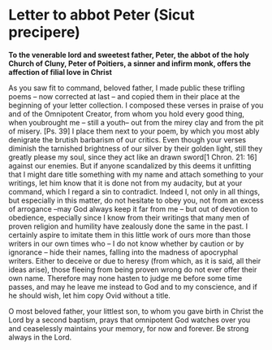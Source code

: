 # Letter to abbot Peter \(Sicut precipere\)

**To the venerable lord and sweetest father, Peter, the abbot of the holy Church of Cluny, Peter of Poitiers, a sinner and infirm monk, offers the affection of filial love in Christ**

As you saw fit to command, beloved father, I made public these trifling poems – now corrected at last – and copied them in their place at the beginning of your letter collection. I composed these verses in praise of you and of the Omnipotent Creator, from whom you hold every good thing, when youbrought me – still a youth– out from the mirey clay and from the pit of misery. \[Ps. 39\] I place them next to your poem, by which you most ably denigrate the brutish barbarism of our critics. Even though your verses diminish the tarnished brightness of our silver by their golden light, still they greatly please my soul, since they act like an drawn sword\[1 Chron. 21: 16\] against our enemies. But if anyone scandalized by this deems it unfitting that I might dare title something with my name and attach something to your writings, let him know that it is done not from my audacity, but at your command, which I regard a sin to contradict. Indeed I, not only in all things, but especially in this matter, do not hesitate to obey you, not from an excess of arrogance –may God always keep it far from me – but out of devotion to obedience, especially since I know from their writings that many men of proven religion and humility have zealously done the same in the past. I certainly aspire to imitate them in this little work of ours more than those writers in our own times who – I do not know whether by caution or by ignorance – hide their names, falling into the madness of apocryphal writers. Either to deceive or due to heresy \(from which, as it is said, all their ideas arise\), those fleeing from being proven wrong do not ever offer their own name. Therefore may none hasten to judge me before some time passes, and may he leave me instead to God and to my conscience, and if he should wish, let him copy Ovid without a title. 

O most beloved father, your littlest son, to whom you gave birth in Christ the Lord by a second baptism, prays that omnipotent God watches over you and ceaselessly maintains your memory, for now and forever. Be strong always in the Lord.  
  


